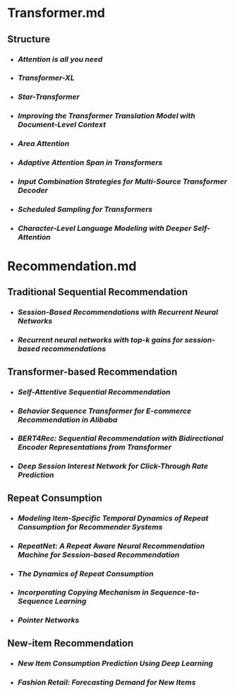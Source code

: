 # Transformer.md
## Structure
- ### *Attention is all you need*

- ### *Transformer-XL*

- ### *Star-Transformer*

- ### *Improving the Transformer Translation Model with Document-Level Context*

- ### *Area Attention*

- ### *Adaptive Attention Span in Transformers*

- ### *Input Combination Strategies for Multi-Source Transformer Decoder*

- ### *Scheduled Sampling for Transformers*

- ### *Character-Level Language Modeling with Deeper Self-Attention*

# Recommendation.md
## Traditional Sequential Recommendation
- ### *Session-Based Recommendations with Recurrent Neural Networks*

- ### *Recurrent neural networks with top-k gains for session-based recommendations*

## Transformer-based Recommendation

- ### *Self-Attentive Sequential Recommendation*

- ### *Behavior Sequence Transformer for E-commerce Recommendation in Alibaba*

- ### *BERT4Rec: Sequential Recommendation with Bidirectional Encoder Representations from Transformer*

- ### *Deep Session Interest Network for Click-Through Rate Prediction*

## Repeat Consumption
- ### *Modeling Item-Specific Temporal Dynamics of Repeat Consumption for Recommender Systems*

- ### *RepeatNet: A Repeat Aware Neural Recommendation Machine for Session-based Recommendation*

- ### *The Dynamics of Repeat Consumption*

- ### *Incorporating Copying Mechanism in Sequence-to-Sequence Learning*

- ### *Pointer Networks*

## New-item Recommendation

- ### *New Item Consumption Prediction Using Deep Learning*

- ### *Fashion Retail: Forecasting Demand for New Items*
